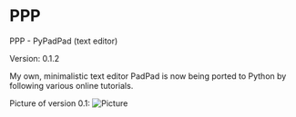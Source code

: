 # PPP
PPP - PyPadPad (text editor)

Version: 0.1.2

My own, minimalistic text editor PadPad is now being ported to
Python by following various online tutorials.

Picture of version 0.1:
![Picture](https://i.imgur.com/6r7qim3.png)

